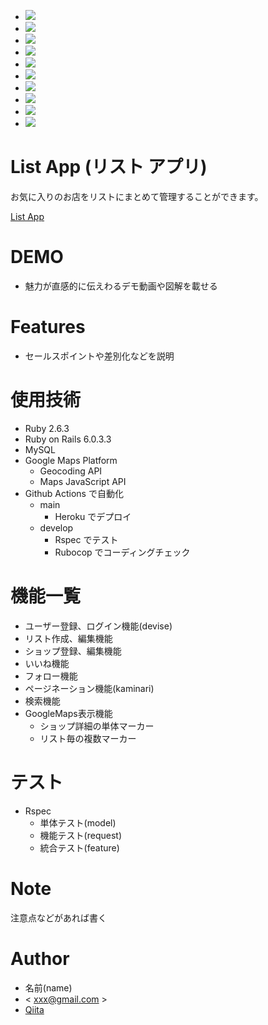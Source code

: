 <ul>
  <li><img src="https://img.shields.io/badge/-HTML5-333.svg?logo=html5&style=flat"></li>
  <li><img src="https://img.shields.io/badge/-CSS3-1572B6.svg?logo=css3&style=flat"></li>
  <li><img src="https://img.shields.io/badge/Javascript-276DC3.svg?logo=javascript&style=flat"></li>
  <li><img src="https://img.shields.io/badge/Ruby-CC342D.svg?logo=ruby&style=flat"></li>
  <li><img src="https://img.shields.io/badge/-Rails-CC0000.svg?logo=rails&style=flat"></li>
  <li><img src="https://img.shields.io/badge/-Xcode-EEE.svg?logo=xcode&style=flat"></li>
  <li><img src="https://img.shields.io/badge/-MySQL-4479A1.svg?logo=postgresql&style=flat"></li>
  <li><img src="https://img.shields.io/badge/-GitHub-181717.svg?logo=github&style=flat"></li>
  <li><img src="https://img.shields.io/badge/-GithubActions-2088FF.svg?logo=githubactions&style=flat"></li>
  <li><img src="https://img.shields.io/badge/-Heroku-430098.svg?logo=heroku&style=flat"></li>
</ul>

# List App (リスト アプリ)

お気に入りのお店をリストにまとめて管理することができます。

[List App](https://app-to-list-shops-you-like.herokuapp.com/)

# DEMO

* 魅力が直感的に伝えわるデモ動画や図解を載せる

# Features

* セールスポイントや差別化などを説明

# 使用技術
* Ruby 2.6.3
* Ruby on Rails 6.0.3.3
* MySQL
* Google Maps Platform
  - Geocoding API
  - Maps JavaScript API
* Github Actions で自動化
  - main
    - Heroku でデプロイ
  - develop
    - Rspec でテスト
    - Rubocop でコーディングチェック

# 機能一覧
* ユーザー登録、ログイン機能(devise)
* リスト作成、編集機能
* ショップ登録、編集機能
* いいね機能
* フォロー機能
* ページネーション機能(kaminari)
* 検索機能
* GoogleMaps表示機能
  - ショップ詳細の単体マーカー
  - リスト毎の複数マーカー

# テスト

* Rspec
  - 単体テスト(model)
  - 機能テスト(request)
  - 統合テスト(feature)

# Note

注意点などがあれば書く

# Author

* 名前(name)
* < xxx@gmail.com >
* [Qiita](https://qiita.com/chiuney)

